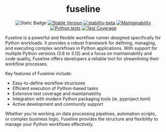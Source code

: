 <div align="center">

# fuseline

![Static Badge](https://img.shields.io/badge/Python-3.8_%7C_3.9_%7C_3.10_%7C_3.11_%7C_3.12-blue?logo=python&logoColor=white)
[![Stable Version](https://img.shields.io/pypi/v/fuseline?color=blue)](https://pypi.org/project/fuseline/)
[![stability-beta](https://img.shields.io/badge/stability-beta-33bbff.svg)](https://github.com/mkenney/software-guides/blob/master/STABILITY-BADGES.md#beta)
[![Maintainability](https://api.codeclimate.com/v1/badges/ffcc038906c2c7e2274f/maintainability)](https://codeclimate.com/github/jsam/fuseline/maintainability)
[![Python tests](https://github.com/jsam/fuseline/actions/workflows/python-tests.yml/badge.svg?branch=main)](https://github.com/jsam/fuseline/actions/workflows/python-tests.yml)
[![Test Coverage](https://api.codeclimate.com/v1/badges/ffcc038906c2c7e2274f/test_coverage)](https://codeclimate.com/github/jsam/fuseline/test_coverage)
</div>

Fuseline is a powerful and flexible workflow runner designed specifically for Python workloads. It provides a robust framework for defining, managing, and executing complex workflows in Python applications. With support for multiple Python versions (3.8 to 3.12) and a focus on maintainability and code quality, Fuseline offers developers a reliable tool for streamlining their workflow processes.

Key features of Fuseline include:
- Easy-to-define workflow structures
- Efficient execution of Python-based tasks
- Extensive test coverage and maintainability
- Integration with modern Python packaging tools (ie. pyproject.toml)
- Active development and community support

Whether you're working on data processing pipelines, automation scripts, or complex business logic, Fuseline provides the structure and flexibility to manage your Python workflows effectively.